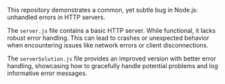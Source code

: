 This repository demonstrates a common, yet subtle bug in Node.js: unhandled errors in HTTP servers.

The `server.js` file contains a basic HTTP server.  While functional, it lacks robust error handling.  This can lead to crashes or unexpected behavior when encountering issues like network errors or client disconnections.

The `serverSolution.js` file provides an improved version with better error handling, showcasing how to gracefully handle potential problems and log informative error messages.